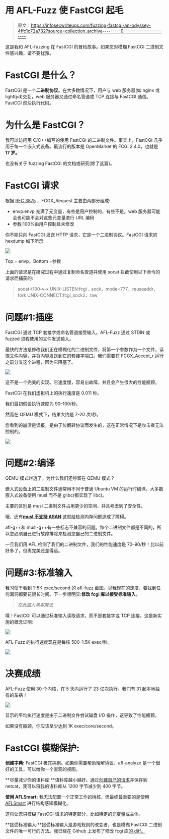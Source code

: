 # 用 AFL-Fuzz 使 FastCGI 起毛

> 原文：<https://infosecwriteups.com/fuzzing-fastcgi-an-odyssey-4ffc1c72a732?source=collection_archive---------0----------------------->

这是我和 AFL-fuzzing 在 FastCGI 的冒险故事。如果您对模糊 FastCGI 二进制文件感兴趣，请不要犹豫。

# FastCGI 是什么？

FastCGI 是一个**二进制协议**。在大多数情况下，用户与 web 服务器(如 nginx 或 lighttpd)交互，web 服务器又通过命名管道或 TCP 连接与 FastCGI 通信。FastCGI 然后执行代码。

# 为什么是 FastCGI？

我可以访问用 C/C++编写的使用 FastCGI 的二进制文件。事实上，FastCGI 几乎用于每一个嵌入式设备。最流行的版本是 OpenMarket 的 FCGI 2.4.0，也就是 **17 岁。**

也没有关于 fuzzing FastCGI 的文档或研究(除了这篇)。

# FastCGI 请求

根据 [RFC 3875](https://tools.ietf.org/html/rfc3875) ，FCGX_Request 主要由两部分组成:

*   envp:envp 充满了元变量，有些是用户控制的，有些不是。web 服务器可能会也可能不会对这些元变量进行 URL 编码
*   参数:100%由用户控制且未修改

你不能只向 FastCGI 发送 HTTP 请求，它是一个二进制协议。FastCGI 请求的 hexdump 如下所示:

![](img/a52292aa92041354fd4cca99a43b5281.png)

Top = envp。Bottom =参数

上面的请求是在研究过程中通过复制命名管道并使用 socat 拦截使用以下命令的请求而捕获的:

> socat-t100-v-x UNIX-LISTEN:fcgi _ sock，mode=777，reuseaddr，fork UNIX-CONNECT:fcgi_sock2，raw

# 问题#1:插座

FastCGI 通过 TCP 套接字或命名管道接受输入。AFL-Fuzz 通过 STDIN 或 fuzzed 进程使用的文件发送输入。

最快的方法是修改我们正在模糊化的二进制文件，将第一个参数作为一个文件，读取文件内容，并将内容发送到它的套接字端口。我们需要在 FCGX_Accept_r 运行之前分叉这个进程，因为它阻塞了。

![](img/3cea475b0e6bc8567be22c1223f79290.png)

这不是一个完美的实现。它速度慢，容易出故障，并且会产生很大的性能瓶颈。

FastCGI 在我们虚拟机上的执行速度是 0.011 秒。

我们最初假设执行速度为 90–100/秒。

然而在 QEMU 模式下，结果大约是 7-20 次/秒。

您看到的崩溃是误报，是由于位翻转协议而发生的，这在正常情况下是攻击者无法控制的。

![](img/45e2e63788c08d5fd13cc71de6280d13.png)

# 问题#2:编译

QEMU 模式烂透了。为什么我们还停留在 QEMU 模式？

嵌入式设备上的二进制文件通常用不同于普通 Ubuntu VM 的运行时编译。大多数嵌入式设备使用 musl 而不是 glibc(都实现了 libc)。

主要的区别是 musl 二进制文件占用更少的空间，并且考虑到了安全性。

哦，还有[**musl 不支持 ASAN**](https://github.com/google/sanitizers/issues/1080) 这就给检测内存问题造成了障碍。

afl-g++和 musl-g++有一些标志不兼容的问题。每个二进制文件都是不同的，所以您必须自己进行故障排除来检测您自己的二进制文件。

一旦我们用 AFL 检测了我们的二进制文件，我们的性能速度是 70–90/秒！比以前好多了，但离完美还差得远。

# 问题#3:标准输入

我习惯于看到 1-5K exec/second 的 afl-fuzz 截图。以我现在的速度，要找到任何漏洞都要花很长时间。下一步很明显:**修改 fcgi 库以接受标准输入。**

> *在此插入黑客魔法*

噗！FastCGI 可以通过标准输入读取请求，而不是套接字或 TCP 连接。这是新实施的概念证明:

![](img/12a0f7008d56814fa32272c5a3e9e21b.png)

AFL-Fuzz 的执行速度现在是每核 500–1.5K exec/秒。

![](img/4175418d79bad6ada3490f99a894fa00.png)

# 决赛成绩

AFL-Fuzz 使用 30 个内核，在 5 天内运行了 23 亿次执行。我们有 31 起本地独有的车祸！

![](img/8ecc402cd07ced03551507a40684cbac.png)

显示的平均执行速度是由于二进制文件尝试磁盘 I/O 操作，这导致了性能瓶颈。

如果没有瓶颈，你应该至少达到 1K exec/core/second。

# FastCGI 模糊保护:

**创建字典:** FastCGI 极其挑剔。如果你需要帮助理解协议，afl-analyze 是一个很好的工具，可以给你一个直观的视图。

**尽量减少你的语料库:**语料库越小越好。通过[创建自己的请求](https://github.com/wuyunfeng/Python-FastCGI-Client)并保存到 netcat，我可以将我的语料库从 1200 字节减少到 400 字节。

**使用 AFLSmart:** 我无法配置一个正常工作的桃核，但最终最重要的是使用 [AFLSmart](https://github.com/aflsmart/aflsmart) 进行结构感知模糊化。

这将让您只模糊 FastCGI 请求的特定部分，比如特定的元变量或主体。

**接受标准输入:**接受标准输入是游戏规则的改变者，也是模糊 FastCGI 二进制文件的唯一可行的方法。我已经在 Github 上发布了修改 fcgi 库[的 diff。](https://github.com/omaidf/FastCGIFuzzing)